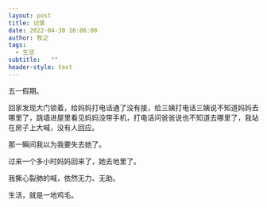 ```yaml
---
layout: post
title: 记录
date: 2022-04-30 16:06:00
author: 牧之
tags:
  - 生活
subtitle:   ""
header-style: text
---
```


五一假期。

回家发现大门锁着，给妈妈打电话通了没有接，给三姨打电话三姨说不知道妈妈去哪里了，跳墙进屋里看见妈妈没带手机，打电话问爸爸说也不知道去哪里了，我站在房子上大喊，没有人回应。

那一瞬间我以为我要失去她了。

过来一个多小时妈妈回来了，她去地里了。

我撕心裂肺的喊，依然无力、无助。

生活，就是一地鸡毛。
